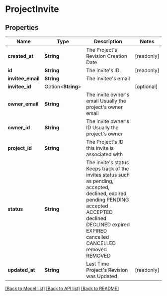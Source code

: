 # ProjectInvite

## Properties

Name | Type | Description | Notes
------------ | ------------- | ------------- | -------------
**created_at** | **String** | The Project's Revision Creation Date | [readonly]
**id** | **String** | The invite's ID. | [readonly]
**invitee_email** | **String** | The invitee's email | 
**invitee_id** | Option<**String**> |  | [optional]
**owner_email** | **String** | The invite owner's email Usually the project's owner email | 
**owner_id** | **String** | The invite owner's ID Usually the project's owner | 
**project_id** | **String** | The Project's ID this invite is associated with | 
**status** | **String** | The invite's status Keeps track of the invites status such as pending, accepted, declined, expired pending PENDING accepted ACCEPTED declined DECLINED expired EXPIRED cancelled CANCELLED removed REMOVED | 
**updated_at** | **String** | Last Time Project's Revision was Updated | [readonly]

[[Back to Model list]](../README.md#documentation-for-models) [[Back to API list]](../README.md#documentation-for-api-endpoints) [[Back to README]](../README.md)


